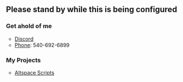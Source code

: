 <ul>
	<h2>Please stand by while this is being configured</h2>
	<h3>Get ahold of me</h3>
	<ul>
		<li><a href="https://discord.gg/689TtFY">Discord</a></li>
		<li><a href="tel:+15406926899">Phone</a>: 540-692-6899</li>
	</ul>
	<h3>My Projects</h3>
	<ul>
		<li><a href="lunartiger.github.io/AltspaceVR">Altspace Scripts</a></li>
		</ul>
</ul>
